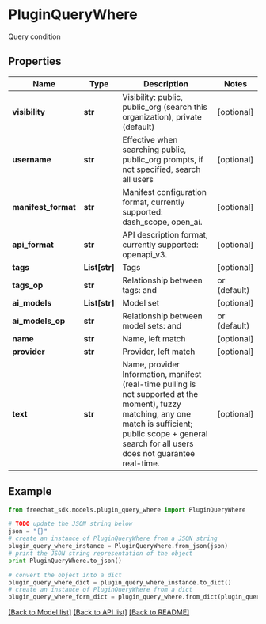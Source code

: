# PluginQueryWhere

Query condition

## Properties

Name | Type | Description | Notes
------------ | ------------- | ------------- | -------------
**visibility** | **str** | Visibility: public, public_org (search this organization), private (default) | [optional] 
**username** | **str** | Effective when searching public, public_org prompts, if not specified, search all users | [optional] 
**manifest_format** | **str** | Manifest configuration format, currently supported: dash_scope, open_ai. | [optional] 
**api_format** | **str** | API description format, currently supported: openapi_v3. | [optional] 
**tags** | **List[str]** | Tags | [optional] 
**tags_op** | **str** | Relationship between tags: and | or (default) | [optional] 
**ai_models** | **List[str]** | Model set | [optional] 
**ai_models_op** | **str** | Relationship between model sets: and | or (default) | [optional] 
**name** | **str** | Name, left match | [optional] 
**provider** | **str** | Provider, left match | [optional] 
**text** | **str** | Name, provider Information, manifest (real-time pulling is not supported at the moment), fuzzy matching, any one match is sufficient; public scope + general search for all users does not guarantee real-time. | [optional] 

## Example

```python
from freechat_sdk.models.plugin_query_where import PluginQueryWhere

# TODO update the JSON string below
json = "{}"
# create an instance of PluginQueryWhere from a JSON string
plugin_query_where_instance = PluginQueryWhere.from_json(json)
# print the JSON string representation of the object
print PluginQueryWhere.to_json()

# convert the object into a dict
plugin_query_where_dict = plugin_query_where_instance.to_dict()
# create an instance of PluginQueryWhere from a dict
plugin_query_where_form_dict = plugin_query_where.from_dict(plugin_query_where_dict)
```
[[Back to Model list]](../README.md#documentation-for-models) [[Back to API list]](../README.md#documentation-for-api-endpoints) [[Back to README]](../README.md)


